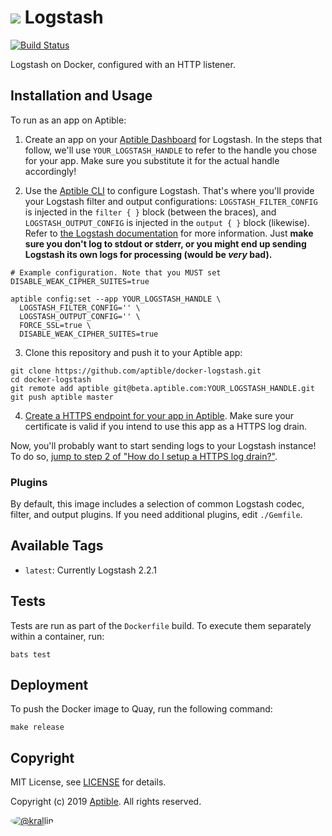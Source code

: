 # ![](https://raw.github.com/aptible/straptible/master/lib/straptible/rails/templates/public.api/icon-60px.png) Logstash
[![Build Status](https://travis-ci.org/aptible/docker-logstash.svg?branch=master)](https://travis-ci.org/aptible/docker-logstash)


Logstash on Docker, configured with an HTTP listener.


## Installation and Usage

To run as an app on Aptible:

  1. Create an app on your [Aptible Dashboard][0] for Logstash. In the steps
  that follow, we'll use `YOUR_LOGSTASH_HANDLE` to refer to the handle you
  chose for your app. Make sure you substitute it for the actual handle
  accordingly!

  2. Use the [Aptible CLI][1] to configure Logstash. That's where you'll provide
  your Logstash filter and output configurations: `LOGSTASH_FILTER_CONFIG` is
  injected in the `filter { }` block (between the braces), and
  `LOGSTASH_OUTPUT_CONFIG` is injected in the `output { }` block (likewise).
  Refer to [the Logstash documentation][2] for more information. Just **make
  sure you don't log to stdout or stderr, or you might end up sending Logstash
  its own logs for processing (would be _very_ bad).**

  ```shell
  # Example configuration. Note that you MUST set DISABLE_WEAK_CIPHER_SUITES=true

  aptible config:set --app YOUR_LOGSTASH_HANDLE \
    LOGSTASH_FILTER_CONFIG='' \
    LOGSTASH_OUTPUT_CONFIG='' \
    FORCE_SSL=true \
    DISABLE_WEAK_CIPHER_SUITES=true
  ```

  3. Clone this repository and push it to your Aptible app:

  ```shell
  git clone https://github.com/aptible/docker-logstash.git
  cd docker-logstash
  git remote add aptible git@beta.aptible.com:YOUR_LOGSTASH_HANDLE.git
  git push aptible master
  ```

  4. [Create a HTTPS endpoint for your app in Aptible][3]. Make sure your
  certificate is valid if you intend to use this app as a HTTPS log drain.

Now, you'll probably want to start sending logs to your Logstash instance!
To do so, [jump to step 2 of "How do I setup a HTTPS log drain?"][10].


### Plugins

By default, this image includes a selection of common Logstash codec, filter,
and output plugins.  If you need additional plugins, edit `./Gemfile`.


## Available Tags

  + `latest`: Currently Logstash 2.2.1


## Tests

Tests are run as part of the `Dockerfile` build. To execute them separately
within a container, run:

    bats test


## Deployment

To push the Docker image to Quay, run the following command:

    make release


## Copyright

MIT License, see [LICENSE](LICENSE.md) for details.

Copyright (c) 2019 [Aptible](https://www.aptible.com). All rights reserved.

[<img src="https://avatars2.githubusercontent.com/u/1737686?s=60" style="border-radius: 50%;" alt="@krallin" />](https://github.com/krallin)

  [0]: https://dashboard.aptible.com
  [1]: https://github.com/aptible/aptible-cli
  [2]: https://www.elastic.co/guide/en/logstash/current/configuration.html
  [3]: https://support.aptible.com/topics/paas/how-to-add-internal-or-external-domain/
  [10]: https://support.aptible.com/topics/paas/how-do-i-setup-a-https-log-drain/
